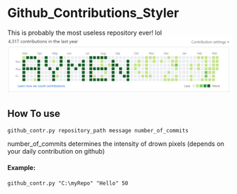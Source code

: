 # Github_Contributions_Styler
This is probably the most useless repository ever! lol<br>
![alt text](https://github.com/AymenSekhri/Github_Contributions_Styler/blob/master/pic.PNG)
## How To use
```
github_contr.py repository_path message number_of_commits
```
number_of_commits determines the intensity of drown pixels (depends on your daily contribution on github)<br>
#### Example:
```
github_contr.py "C:\myRepo" "Hello" 50
```
